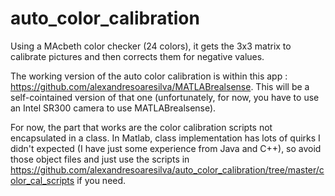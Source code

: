 # auto_color_calibration
Using a MAcbeth color checker (24 colors), it gets the 3x3 matrix to calibrate pictures and then corrects them for negative values.

The working version of the auto color calibration is within this app : https://github.com/alexandresoaresilva/MATLABrealsense. This will be a self-cointained version of that one (unfortunately, for now, you have to use an Intel SR300 camera to use MATLABrealsense).

For now, the part that works are the color calibration scripts not encapsulated in a class. In Matlab, class implementation has lots of quirks I didn't expected (I have just some experience from Java and C++), so avoid those object files and just use the scripts in https://github.com/alexandresoaresilva/auto_color_calibration/tree/master/color_cal_scripts if you need.
